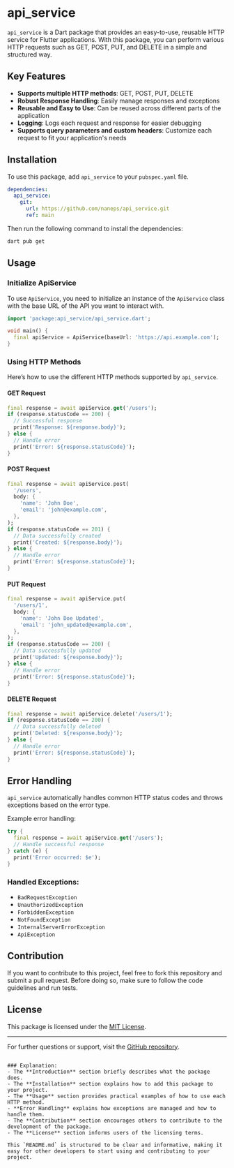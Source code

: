 
# api_service

`api_service` is a Dart package that provides an easy-to-use, reusable HTTP service for Flutter applications. With this package, you can perform various HTTP requests such as GET, POST, PUT, and DELETE in a simple and structured way.

## Key Features

- **Supports multiple HTTP methods**: GET, POST, PUT, DELETE
- **Robust Response Handling**: Easily manage responses and exceptions
- **Reusable and Easy to Use**: Can be reused across different parts of the application
- **Logging**: Logs each request and response for easier debugging
- **Supports query parameters and custom headers**: Customize each request to fit your application's needs

## Installation

To use this package, add `api_service` to your `pubspec.yaml` file.

```yaml
dependencies:
  api_service:
    git:
      url: https://github.com/naneps/api_service.git
      ref: main
```

Then run the following command to install the dependencies:

```bash
dart pub get
```

## Usage

### Initialize ApiService

To use `ApiService`, you need to initialize an instance of the `ApiService` class with the base URL of the API you want to interact with.

```dart
import 'package:api_service/api_service.dart';

void main() {
  final apiService = ApiService(baseUrl: 'https://api.example.com');
}
```

### Using HTTP Methods

Here’s how to use the different HTTP methods supported by `api_service`.

#### GET Request

```dart
final response = await apiService.get('/users');
if (response.statusCode == 200) {
  // Successful response
  print('Response: ${response.body}');
} else {
  // Handle error
  print('Error: ${response.statusCode}');
}
```

#### POST Request

```dart
final response = await apiService.post(
  '/users',
  body: {
    'name': 'John Doe',
    'email': 'john@example.com',
  },
);
if (response.statusCode == 201) {
  // Data successfully created
  print('Created: ${response.body}');
} else {
  // Handle error
  print('Error: ${response.statusCode}');
}
```

#### PUT Request

```dart
final response = await apiService.put(
  '/users/1',
  body: {
    'name': 'John Doe Updated',
    'email': 'john_updated@example.com',
  },
);
if (response.statusCode == 200) {
  // Data successfully updated
  print('Updated: ${response.body}');
} else {
  // Handle error
  print('Error: ${response.statusCode}');
}
```

#### DELETE Request

```dart
final response = await apiService.delete('/users/1');
if (response.statusCode == 200) {
  // Data successfully deleted
  print('Deleted: ${response.body}');
} else {
  // Handle error
  print('Error: ${response.statusCode}');
}
```

## Error Handling

`api_service` automatically handles common HTTP status codes and throws exceptions based on the error type.

Example error handling:

```dart
try {
  final response = await apiService.get('/users');
  // Handle successful response
} catch (e) {
  print('Error occurred: $e');
}
```

### Handled Exceptions:
- `BadRequestException`
- `UnauthorizedException`
- `ForbiddenException`
- `NotFoundException`
- `InternalServerErrorException`
- `ApiException`

## Contribution

If you want to contribute to this project, feel free to fork this repository and submit a pull request. Before doing so, make sure to follow the code guidelines and run tests.

## License

This package is licensed under the [MIT License](LICENSE).

---

For further questions or support, visit the [GitHub repository](https://github.com/your-username/api_service).
```

### Explanation:
- The **Introduction** section briefly describes what the package does.
- The **Installation** section explains how to add this package to your project.
- The **Usage** section provides practical examples of how to use each HTTP method.
- **Error Handling** explains how exceptions are managed and how to handle them.
- The **Contribution** section encourages others to contribute to the development of the package.
- The **License** section informs users of the licensing terms.

This `README.md` is structured to be clear and informative, making it easy for other developers to start using and contributing to your project.